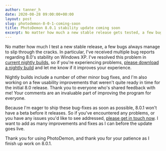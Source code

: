 ```yaml
---
author: tanner_h
date: 2020-08-28 09:00:00+00:00
layout: post
slug: photodemon-8-0-1-coming-soon
title: PhotoDemon 8.0.1 stability update coming soon
excerpt: No matter how much a new stable release gets tested, a few bugs always slip through the cracks.  If you're having trouble with PhotoDemon 8.0 (particularly on Windows XP), fear not - an 8.0.1 update is on its way.  In the meantime, please try the latest nightly build to see if it improves your experience.
---
```


No matter how much I test a new stable release, a few bugs always manage to slip through the cracks.  In particular, I've received multiple bug reports regarding 8.0's stability on Windows XP.  I've resolved this problem in [current nightly builds](download/), so if you're experiencing problems, [please download a nightly build](download/) and let me know if it improves your experience.

Nightly builds include a number of other minor bug fixes, and I'm also working on a few usability improvements that weren't quite ready in time for the initial 8.0 release.  Thank you to everyone who's shared feedback with me!  Your comments are an invaluable part of improving the program for everyone.

Because I'm eager to ship these bug-fixes as soon as possible, 8.0.1 won't have a beta before it releases.  So if you've encountered any problems, or you have any issues you'd like to see addressed, [please get in touch now](contact/).  I want to add as many improvements and fixes as I can before the update goes live.

Thank you for using PhotoDemon, and thank you for your patience as I finish up work on 8.0.1.
